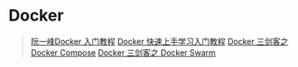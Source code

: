 # Docker
>[阮一峰Docker 入门教程](http://www.ruanyifeng.com/blog/2018/02/docker-tutorial.html)
[Docker 快速上手学习入门教程](https://segmentfault.com/a/1190000016307534)
[Docker 三剑客之 Docker Compose](https://www.cnblogs.com/xishuai/p/docker-compose.html)
[Docker 三剑客之 Docker Swarm](https://www.cnblogs.com/xishuai/p/docker-swarm.html)